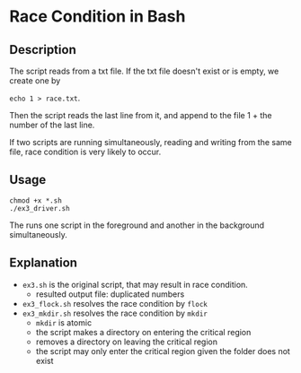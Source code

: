 # Race Condition in Bash

## Description

The script reads from a txt file. If the txt file doesn't exist or is empty, we create one by

`echo 1 > race.txt`.

Then the script reads the last line from it, and append to the file 1 + the number of the last line.

If two scripts are running simultaneously, reading and writing from the same file, race condition is very likely to occur.

## Usage

```shell
chmod +x *.sh
./ex3_driver.sh
```

The runs one script in the foreground and another in the background simultaneously.

## Explanation

- `ex3.sh` is the original script, that may result in race condition.
  - resulted output file: duplicated numbers
- `ex3_flock.sh` resolves the race condition by `flock`
- `ex3_mkdir.sh` resolves the race condition by `mkdir`
  - `mkdir` is atomic
  - the script makes a directory on entering the critical region
  - removes a directory on leaving the critical region
  - the script may only enter the critical region given the folder does not exist
